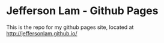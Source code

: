 # Jefferson Lam - Github Pages

This is the repo for my github pages site, located at http://jeffersonlam.github.io/